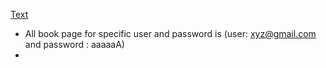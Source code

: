 [Text](https://libraryan.netlify.app)
- All book page for specific user and password is (user: xyz@gmail.com and password : aaaaaA)
- 